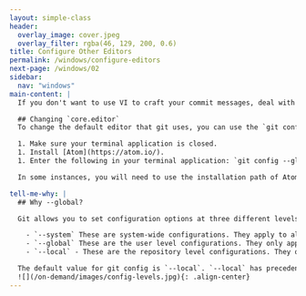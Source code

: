 ```yaml
---
layout: simple-class
header:
  overlay_image: cover.jpeg
  overlay_filter: rgba(46, 129, 200, 0.6)
title: Configure Other Editors
permalink: /windows/configure-editors
next-page: /windows/02
sidebar:
  nav: "windows"
main-content: |
  If you don't want to use VI to craft your commit messages, deal with `rebase`s, or other aspects of Git, you are in luck. Changing your default editor is pretty simple, just following the instructions below:

  ## Changing `core.editor`
  To change the default editor that git uses, you can use the `git config core.editor` setting. Every text editor is assigned to the `core.editor` setting differently, but thankfully there is a [GitHub Help](https://help.github.com/articles/associating-text-editors-with-git/) article about how to associate a specific editor as your default editor. Using the [Atom](https://atom.io/) text editor as an example it would look something like this:

  1. Make sure your terminal application is closed.
  1. Install [Atom](https://atom.io/).
  1. Enter the following in your terminal application: `git config --global core.editor "atom --wait"`.

  In some instances, you will need to use the installation path of Atom when setting the config settings.   

tell-me-why: |
  ## Why --global?

  Git allows you to set configuration options at three different levels.

    - `--system` These are system-wide configurations. They apply to all users on this computer.
    - `--global` These are the user level configurations. They only apply to your user account and will be applied to every repository you create or clone under your account.
    - `--local` - These are the repository level configurations. They only apply to the specific repository where they are set.

  The default value for git config is `--local`. `--local` has precedence so setting something at the local level will override settings at global or system level.
  ![](/on-demand/images/config-levels.jpg){: .align-center}
---
```

